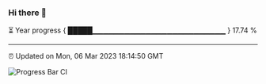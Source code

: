 ### Hi there 👋

⏳ Year progress { █████▁▁▁▁▁▁▁▁▁▁▁▁▁▁▁▁▁▁▁▁▁▁▁▁▁ } 17.74 %

---

⏰ Updated on Mon, 06 Mar 2023 18:14:50 GMT

![Progress Bar CI](https://github.com/liununu/liununu/workflows/Progress%20Bar%20CI/badge.svg)
